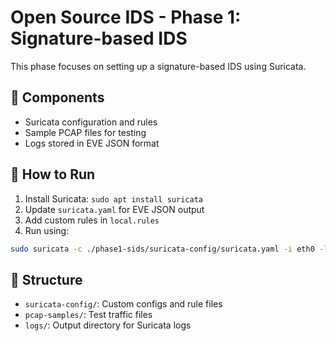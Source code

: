 # Open Source IDS - Phase 1: Signature-based IDS

This phase focuses on setting up a signature-based IDS using Suricata.

## 📌 Components
- Suricata configuration and rules
- Sample PCAP files for testing
- Logs stored in EVE JSON format

## 🚀 How to Run
1. Install Suricata: `sudo apt install suricata`
2. Update `suricata.yaml` for EVE JSON output
3. Add custom rules in `local.rules`
4. Run using:
```bash
sudo suricata -c ./phase1-sids/suricata-config/suricata.yaml -i eth0 -l ./phase1-sids/logs/
```

## 📁 Structure
- `suricata-config/`: Custom configs and rule files
- `pcap-samples/`: Test traffic files
- `logs/`: Output directory for Suricata logs
